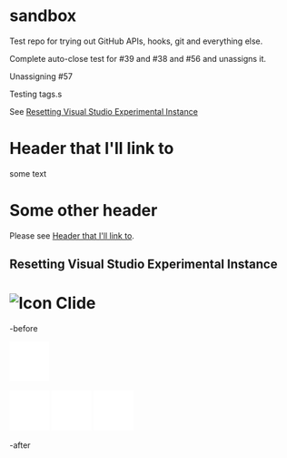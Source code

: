 sandbox
=======

Test repo for trying out GitHub APIs, hooks, git and everything else.

Complete auto-close test for #39 and #38 and #56 and unassigns it.

Unassigning #57

Testing tags.s

See [Resetting Visual Studio Experimental Instance](#resetting-visual-studio-experimental-instance)

# Header that I'll link to

some text

# Some other header

Please see [Header that I'll link to](#header-that-ill-link-to).

## Resetting Visual Studio Experimental Instance


![Icon](https://raw.github.com/clariuslabs/clide/master/icon/64.png) Clide
==================


-before

<a href="https://github.com/KirillOsenkov">
  <img src="avatar.svg" alt="Kirill Osenkov" title="Kirill Osenkov">
</a>

[![Kirill Osenkov](avatar.svg)](https://github.com/KirillOsenkov)
[![Kirill Osenkov](avatar.svg)](https://github.com/KirillOsenkov)
[![Kirill Osenkov](avatar.svg)](https://github.com/KirillOsenkov)

-after
